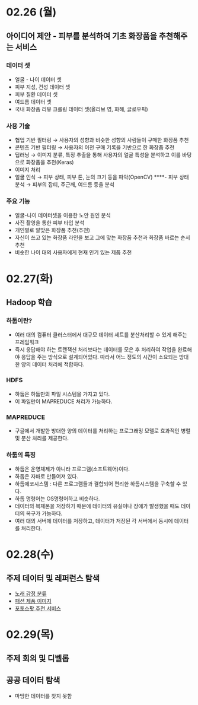 # 02.26 (월)
## 아이디어 제안 - 피부를 분석하여 기초 화장품을 추천해주는 서비스
### 데이터 셋

- 얼굴 - 나이 데이터 셋
- 피부 지성, 건성 데이터 셋
- 피부 질환 데이터 셋
- 여드름 데이터 셋
- 국내 화장품 리뷰 크롤링 데이터 셋(올리브 영, 화해, 글로우픽)

### 사용 기술

- 협업 기반 필터링 → 사용자의 성향과 비슷한 성향의 사람들이 구매한 화장품 추천
- 콘텐츠 기반 필터링 → 사용자의 이전 구매 기록을 기반으로 한 화장품 추천
- 딥러닝 → 이미지 분류, 특징 추출을 통해 사용자의 얼굴 특성을 분석하고 이를 바탕으로 화장품을 추천(Keras)
- 이미지 처리
- 얼굴 인식 → 피부 상태, 피부 톤, 눈의 크기 등을 파악(OpenCV)
****- 피부 상태 분석 → 피부의 잡티, 주근깨, 여드름 등을 분석

### 주요 기능

- 얼굴-나이 데이터셋을 이용한 노안 원인 분석
- 사진 촬영을 통한 피부 타입 분석
- 개인별로 알맞은 화장품 추천(추천)
- 자신이 쓰고 있는 화장품 라인을 보고 그에 맞는 화장품 추천과 화장품 바르는 순서 추천
- 비슷한 나이 대의 사용자에게 현재 인기 있는 제품 추천

# 02.27(화)
## Hadoop 학습

### 하둡이란?
- 여러 대의 컴퓨터 클러스터에서 대규모 데이터 세트를 분산처리할 수 있게 해주는 프레임워크
- 즉시 응답해야 하는 트랜잭션 처리보다는 데이터를 모은 후 처리하여 작업을 완료해야 응답을 주는 방식으로 설계되어있다. 따라서 어느 정도의 시간이 소요되는 방대한 양의 데이터 처리에 적합하다.

### HDFS
- 하둡은 하둡만의 파일 시스템을 가지고 있다.
- 이 파일만이 MAPREDUCE 처리가 가능하다.

### MAPREDUCE
-  구글에서 개발한 방대한 양의 데이터를 처리하는 프로그래밍 모델로 효과적인 병렬 및 분산 처리를 제공한다.

### 하둡의 특징
- 하둡은 운영체제가 아니라 프로그램(소프트웨어)이다.
- 하둡은 자바로 만들어져 있다.
- 하둡에코시스템 : 다른 프로그램들과 결합되어 편리한 하둡시스템을 구축할 수 있다.
- 하둡 명령어는 OS명령어하고 비슷하다.
- 데이터의 복제본을 저장하기 때문에 데이터의 유실이나 장애가 발생했을 때도 데이터의 복구가 가능하다.
- 여러 대의 서버에 데이터를 저장하고, 데이터가 저장된 각 서버에서 동시에 데이터를 처리한다.

# 02.28(수)
## 주제 데이터 및 레퍼런스 탐색
- [노래 감정 분류](https://www.kaggle.com/datasets/yash9439/emotify-emotion-classificaiton-in-songs) 
- [패션 제품 이미지](https://www.kaggle.com/datasets/bhavikjikadara/e-commerce-products-images/data)
- [포토스팟 추천 서비스](https://github.com/ehs0525/wooahgong)

# 02.29(목)
## 주제 회의 및 디벨롭
## 공공 데이터 탐색
- 마땅한 데이터를 찾지 못함